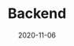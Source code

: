 ---
title: "Backend"
linkTitle: "Backend"
date: 2020-11-06
description: >
  A short lead description about this content page. It can be **bold** or _italic_ and can be split over multiple paragraphs.
---
